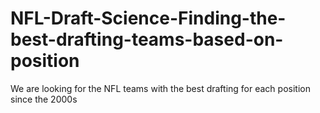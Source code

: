 # NFL-Draft-Science-Finding-the-best-drafting-teams-based-on-position
We are looking for the NFL teams with the best drafting for each position since the 2000s
